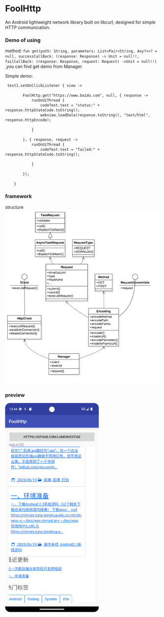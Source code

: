 # FoolHttp

An Android lightweight network library built on libcurl, designed for simple HTTP communication.

### Demo of using
method: ```fun get(path: String, parameters: List<Pair<String, Any?>>? = null, successCallBack: (response: Response) -> Unit = null!!, failCallBack: (response: Response, request: Request) ->Unit = null!!) ```,you can find get demo from Manager.

Simple demo:  


	 test1.setOnClickListener { view ->

            FoolHttp.get("https://www.baidu.com", null, { response ->
                runOnUiThread {
                    codeText.text = "status:" + response.httpStateCode.toString();
                    webview.loadData(response.toString(), "text/html", response.httpEncode);

                }

            }, { response, request ->
                runOnUiThread {
                    codeText.text = "failed:" + response.httpStateCode.toString();

                }

            });

        }

### framework
structure![foolhttp.png](foolhttp.png)

### preview
<img src="source/img.png" alt="demo"  height="680">
